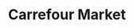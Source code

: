 ---
title: "Carrefour Market"
url: /ciudad-autonoma-de-buenos-aires/carrefour-market-avenida-general-mosconi/
shop: Supermarkt
---